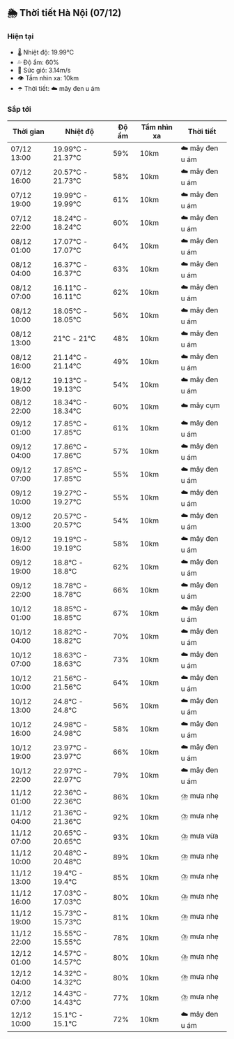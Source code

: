 ## 🌦️ Thời tiết Hà Nội (07/12)

### Hiện tại

- 🌡️ Nhiệt độ: 19.99℃
- 💦 Độ ẩm: 60%
- 💨 Sức gió: 3.14m/s
- 👁️ Tầm nhìn xa: 10km
- ☂️ Thời tiết: ☁️ mây đen u ám

### Sắp tới

| Thời gian | Nhiệt độ | Độ ẩm | Tầm nhìn xa | Thời tiết |
| --- | --- | --- | --- | --- |
| 07/12 13:00 | 19.99℃ - 21.37℃ | 59% | 10km | ☁️ mây đen u ám |
| 07/12 16:00 | 20.57℃ - 21.73℃ | 58% | 10km | ☁️ mây đen u ám |
| 07/12 19:00 | 19.99℃ - 19.99℃ | 61% | 10km | ☁️ mây đen u ám |
| 07/12 22:00 | 18.24℃ - 18.24℃ | 60% | 10km | ☁️ mây đen u ám |
| 08/12 01:00 | 17.07℃ - 17.07℃ | 64% | 10km | ☁️ mây đen u ám |
| 08/12 04:00 | 16.37℃ - 16.37℃ | 63% | 10km | ☁️ mây đen u ám |
| 08/12 07:00 | 16.11℃ - 16.11℃ | 62% | 10km | ☁️ mây đen u ám |
| 08/12 10:00 | 18.05℃ - 18.05℃ | 56% | 10km | ☁️ mây đen u ám |
| 08/12 13:00 | 21℃ - 21℃ | 48% | 10km | ☁️ mây đen u ám |
| 08/12 16:00 | 21.14℃ - 21.14℃ | 49% | 10km | ☁️ mây đen u ám |
| 08/12 19:00 | 19.13℃ - 19.13℃ | 54% | 10km | ☁️ mây đen u ám |
| 08/12 22:00 | 18.34℃ - 18.34℃ | 60% | 10km | ☁️ mây cụm |
| 09/12 01:00 | 17.85℃ - 17.85℃ | 61% | 10km | ☁️ mây đen u ám |
| 09/12 04:00 | 17.86℃ - 17.86℃ | 57% | 10km | ☁️ mây đen u ám |
| 09/12 07:00 | 17.85℃ - 17.85℃ | 55% | 10km | ☁️ mây đen u ám |
| 09/12 10:00 | 19.27℃ - 19.27℃ | 55% | 10km | ☁️ mây đen u ám |
| 09/12 13:00 | 20.57℃ - 20.57℃ | 54% | 10km | ☁️ mây đen u ám |
| 09/12 16:00 | 19.19℃ - 19.19℃ | 58% | 10km | ☁️ mây đen u ám |
| 09/12 19:00 | 18.8℃ - 18.8℃ | 62% | 10km | ☁️ mây đen u ám |
| 09/12 22:00 | 18.78℃ - 18.78℃ | 66% | 10km | ☁️ mây đen u ám |
| 10/12 01:00 | 18.85℃ - 18.85℃ | 67% | 10km | ☁️ mây đen u ám |
| 10/12 04:00 | 18.82℃ - 18.82℃ | 70% | 10km | ☁️ mây đen u ám |
| 10/12 07:00 | 18.63℃ - 18.63℃ | 73% | 10km | ☁️ mây đen u ám |
| 10/12 10:00 | 21.56℃ - 21.56℃ | 64% | 10km | ☁️ mây đen u ám |
| 10/12 13:00 | 24.8℃ - 24.8℃ | 56% | 10km | ☁️ mây đen u ám |
| 10/12 16:00 | 24.98℃ - 24.98℃ | 58% | 10km | ☁️ mây đen u ám |
| 10/12 19:00 | 23.97℃ - 23.97℃ | 66% | 10km | ☁️ mây đen u ám |
| 10/12 22:00 | 22.97℃ - 22.97℃ | 79% | 10km | ☁️ mây đen u ám |
| 11/12 01:00 | 22.36℃ - 22.36℃ | 86% | 10km | ⛈️ mưa nhẹ |
| 11/12 04:00 | 21.36℃ - 21.36℃ | 92% | 10km | ⛈️ mưa nhẹ |
| 11/12 07:00 | 20.65℃ - 20.65℃ | 93% | 10km | ⛈️ mưa vừa |
| 11/12 10:00 | 20.48℃ - 20.48℃ | 89% | 10km | ⛈️ mưa nhẹ |
| 11/12 13:00 | 19.4℃ - 19.4℃ | 85% | 10km | ⛈️ mưa nhẹ |
| 11/12 16:00 | 17.03℃ - 17.03℃ | 80% | 10km | ⛈️ mưa nhẹ |
| 11/12 19:00 | 15.73℃ - 15.73℃ | 81% | 10km | ⛈️ mưa nhẹ |
| 11/12 22:00 | 15.55℃ - 15.55℃ | 78% | 10km | ⛈️ mưa nhẹ |
| 12/12 01:00 | 14.57℃ - 14.57℃ | 80% | 10km | ⛈️ mưa nhẹ |
| 12/12 04:00 | 14.32℃ - 14.32℃ | 80% | 10km | ⛈️ mưa nhẹ |
| 12/12 07:00 | 14.43℃ - 14.43℃ | 77% | 10km | ⛈️ mưa nhẹ |
| 12/12 10:00 | 15.1℃ - 15.1℃ | 72% | 10km | ☁️ mây đen u ám |
